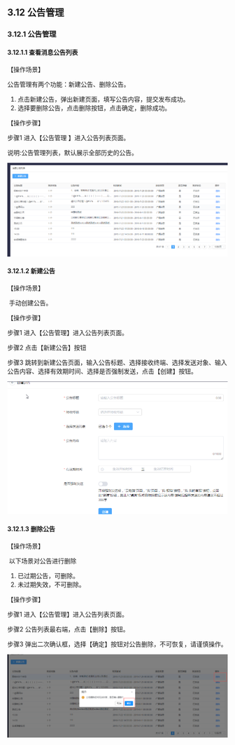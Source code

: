 ## 3.12 公告管理

### 3.12.1 公告管理

#### 3.12.1.1   查看消息公告列表

【操作场景】

   公告管理有两个功能：新建公告、删除公告。

1. 点击新建公告，弹出新建页面，填写公告内容，提交发布成功。
2. 选择要删除公告，点击删除按钮，点击确定，删除成功。

 

【操作步骤】

步骤1 进入【公告管理 】进入公告列表页面。

说明:公告管理列表，默认展示全部历史的公告。

![img](./img/image194.png)

 

#### 3.12.1.2   新建公告

【操作场景】

​    手动创建公告。

 

【操作步骤】

步骤1 进入【公告管理】进入公告列表页面。

步骤2 点击【新建公告】按钮

步骤3 跳转到新建公告页面，输入公告标题、选择接收终端、选择发送对象、输入公告内容、选择有效期时间、选择是否强制发送，点击【创建】按钮。

![img](./img/image195.png)

 

 

#### 3.12.1.3   删除公告

【操作场景】

​    以下场景对公告进行删除

1. 已过期公告，可删除。
2. 未过期失效，不可删除。

【操作步骤】

步骤1 进入【公告管理】进入公告列表页面。

步骤2 公告列表最右端，点击【删除】按钮。

步骤3 弹出二次确认框，选择【确定】按钮对公告删除，不可恢复，请谨慎操作。

![img](./img/image196.png)





